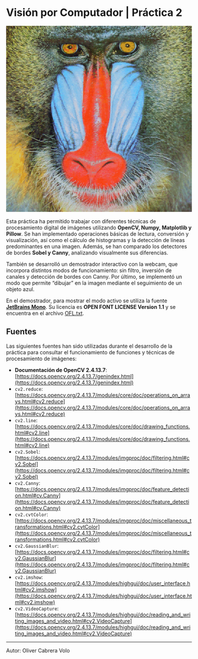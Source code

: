 # Visión por Computador | Práctica 2

<p align="center">  
  <img src="./mandril.jpg">  
</p>  

Esta práctica ha permitido trabajar con diferentes técnicas de procesamiento digital de imágenes utilizando **OpenCV, Numpy, Matplotlib y Pillow**. Se han implementado operaciones básicas de lectura, conversión y visualización, así como el cálculo de histogramas y la detección de líneas predominantes en una imagen. Además, se han comparado los detectores de bordes **Sobel y Canny**, analizando visualmente sus diferencias.

También se desarrolló un demostrador interactivo con la webcam, que incorpora distintos modos de funcionamiento: sin filtro, inversión de canales y detección de bordes con Canny. Por último, se implementó un modo que permite “dibujar” en la imagen mediante el seguimiento de un objeto azul.

En el demostrador, para mostrar el modo activo se utiliza la fuente [**JetBrains Mono**](https://github.com/JetBrains/JetBrainsMono). Su licencia es **OPEN FONT LICENSE Version 1.1** y se encuentra en el archivo [OFL.txt](./font/OFL.txt).

## Fuentes

Las siguientes fuentes han sido utilizadas durante el desarrollo de la práctica para consultar el funcionamiento de funciones y técnicas de procesamiento de imágenes:

* **Documentación de OpenCV 2.4.13.7**: [https://docs.opencv.org/2.4.13.7/genindex.html](https://docs.opencv.org/2.4.13.7/genindex.html)
* `cv2.reduce`: [https://docs.opencv.org/2.4.13.7/modules/core/doc/operations_on_arrays.html#cv2.reduce](https://docs.opencv.org/2.4.13.7/modules/core/doc/operations_on_arrays.html#cv2.reduce)
* `cv2.line`: [https://docs.opencv.org/2.4.13.7/modules/core/doc/drawing_functions.html#cv2.line](https://docs.opencv.org/2.4.13.7/modules/core/doc/drawing_functions.html#cv2.line)
* `cv2.Sobel`: [https://docs.opencv.org/2.4.13.7/modules/imgproc/doc/filtering.html#cv2.Sobel](https://docs.opencv.org/2.4.13.7/modules/imgproc/doc/filtering.html#cv2.Sobel)
* `cv2.Canny`: [https://docs.opencv.org/2.4.13.7/modules/imgproc/doc/feature_detection.html#cv.Canny](https://docs.opencv.org/2.4.13.7/modules/imgproc/doc/feature_detection.html#cv.Canny)
* `cv2.cvtColor`: [https://docs.opencv.org/2.4.13.7/modules/imgproc/doc/miscellaneous_transformations.html#cv2.cvtColor](https://docs.opencv.org/2.4.13.7/modules/imgproc/doc/miscellaneous_transformations.html#cv2.cvtColor)
* `cv2.GaussianBlur`: [https://docs.opencv.org/2.4.13.7/modules/imgproc/doc/filtering.html#cv2.GaussianBlur](https://docs.opencv.org/2.4.13.7/modules/imgproc/doc/filtering.html#cv2.GaussianBlur)
* `cv2.imshow`: [https://docs.opencv.org/2.4.13.7/modules/highgui/doc/user_interface.html#cv2.imshow](https://docs.opencv.org/2.4.13.7/modules/highgui/doc/user_interface.html#cv2.imshow)
* `cv2.VideoCapture`: [https://docs.opencv.org/2.4.13.7/modules/highgui/doc/reading_and_writing_images_and_video.html#cv2.VideoCapture](https://docs.opencv.org/2.4.13.7/modules/highgui/doc/reading_and_writing_images_and_video.html#cv2.VideoCapture)

---

Autor: Oliver Cabrera Volo